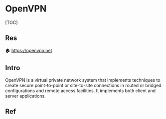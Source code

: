 # OpenVPN

[TOC]



## Res
🏠 https://openvpn.net



## Intro
OpenVPN is a virtual private network system that implements techniques to create secure point-to-point or site-to-site connections in routed or bridged configurations and remote access facilities. It implements both client and server applications.



## Ref

